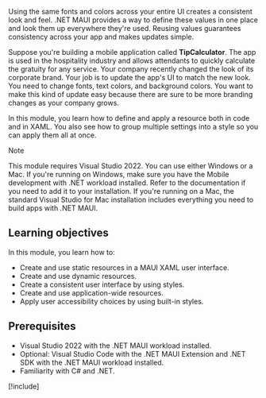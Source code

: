 Using the same fonts and colors across your entire UI creates a consistent look and feel. .NET MAUI provides a way to define these values in one place and look them up everywhere they're used. Reusing values guarantees consistency across your app and makes updates simple.

Suppose you're building a mobile application called **TipCalculator**. The app is used in the hospitality industry and allows attendants to quickly calculate the gratuity for any service. Your company recently changed the look of its corporate brand. Your job is to update the app's UI to match the new look. You need to change fonts, text colors, and background colors. You want to make this kind of update easy because there are sure to be more branding changes as your company grows.

In this module, you learn how to define and apply a resource both in code and in XAML. You also see how to group multiple settings into a style so you can apply them all at once.

> [!NOTE]
> This module requires Visual Studio 2022. You can use either Windows or a Mac. If you're running on Windows, make sure you have the Mobile development with .NET workload installed. Refer to the documentation if you need to add it to your installation. If you're running on a Mac, the standard Visual Studio for Mac installation includes everything you need to build apps with .NET MAUI.

## Learning objectives

In this module, you learn how to:

- Create and use static resources in a MAUI XAML user interface.
- Create and use dynamic resources.
- Create a consistent user interface by using styles.
- Create and use application-wide resources.
- Apply user accessibility choices by using built-in styles.

## Prerequisites

- Visual Studio 2022 with the .NET MAUI workload installed.
- Optional: Visual Studio Code with the .NET MAUI Extension and .NET SDK with the .NET MAUI workload installed.
- Familiarity with C# and .NET.

[!include[](../../../includes/install-dotnet-maui-workload.md)]
